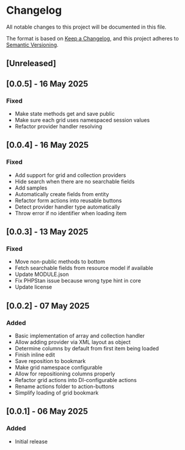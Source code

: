 # Changelog
All notable changes to this project will be documented in this file.

The format is based on [Keep a Changelog](https://keepachangelog.com/en/1.0.0/),
and this project adheres to [Semantic Versioning](https://semver.org/spec/v2.0.0.html).

## [Unreleased]

## [0.0.5] - 16 May 2025
### Fixed
- Make state methods get and save public
- Make sure each grid uses namespaced session values
- Refactor provider handler resolving

## [0.0.4] - 16 May 2025
### Fixed
- Add support for grid and collection providers
- Hide search when there are no searchable fields
- Add samples
- Automatically create fields from entity
- Refactor form actions into reusable buttons
- Detect provider handler type automatically
- Throw error if no identifier when loading item

## [0.0.3] - 13 May 2025
### Fixed
- Move non-public methods to bottom
- Fetch searchable fields from resource model if available
- Update MODULE.json
- Fix PHPStan issue because wrong type hint in core
- Update license

## [0.0.2] - 07 May 2025
### Added
- Basic implementation of array and collection handler
- Allow adding provider via XML layout as object
- Determine columns by default from first item being loaded
- Finish inline edit
- Save reposition to bookmark
- Make grid namespace configurable
- Allow for repositioning columns properly
- Refactor grid actions into DI-configurable actions
- Rename actions folder to action-buttons
- Simplify loading of grid bookmark

## [0.0.1] - 06 May 2025
### Added
- Initial release
